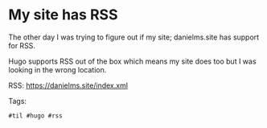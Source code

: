 # My site has RSS

The other day I was trying to figure out if my site; danielms.site has
support for RSS.

Hugo supports RSS out of the box which means my site does too but I was looking
in the wrong location.

RSS: https://danielms.site/index.xml

Tags:

    #til #hugo #rss

